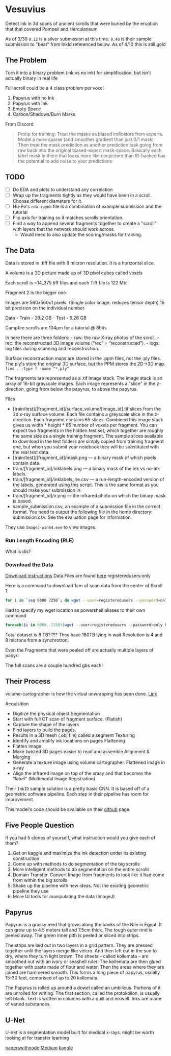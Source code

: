 # Vesuvius

Detect ink in 3d scans of ancient scrolls that were buried by the eruption that that covered Pompeii and Herculaneum

As of 3/30
`0.12` is a silver submission at this time.
`0.48` is their sample submission to "beat" from InkId referenced below. As of 4/10 this is still gold

## The Problem

Turn it into a binary problem (ink vs no ink) for simplification, but isn't actually binary in real life

Full scroll could be a 4 class problem per voxel

1. Papyrus with no Ink
2. Papyrus with Ink
3. Empty Space
4. Carbon/Shadows/Burn Marks

From Discord
> Protip for training:
> Treat the masks as biased indicators from experts. Model a more sparse (and smoother gradient than just 0/1 mask)
> Then treat the mask prediction as another prediction task going from raw back into the original biased-expert mask-space.
> Basically each label mask in there that looks more like conjecture than IR-backed has the potential to add noise to your predictions

## TODO

- [ ] Do EDA and plots to understand any correlation
- [ ] Wrap up the fragments tightly as they would have been in a scroll. Choose different diameters for it.
- [ ] Hu-Po's `eda.ipynb` file is a combination of example submission and the tutorial
- [ ] Flip axis for training so it matches scrolls orientation.
- [ ] Find a way to append several fragments together to create a "scroll" with layers that the network should work across.
    - Would need to also update the scoring/masks for training.

## The Data

Data is stored in .tiff file with 8 micron resolution. It is a horizontal slice.

A volume is a 3D picture made up of 3D pixel cubes called voxels

Each scroll is ~14_375 tiff files and each Tiff file is 122 Mb!

Fragment 2 is the bigger one.

Images are 560x560x1 pixels. (Single color image. reduces tensor depth)
16 bit precision on the individual number.

Data
    - Train - 28.2 GB
    - Test  - 6.26 GB

Campfire scrolls are 104µm for a tutorial @ 8bits

In here there are three folders:
    - raw: the raw X-ray photos of the scroll.
    - rec: the reconstructed 3D image volume (“rec” = “reconstructed”).
    - logs: log files during scanning and reconstruction.

Surface reconstruction maps are stored in the .ppm files, not the .ply files. The ply's store the original 3D surface, but the PPM stores the 2D->3D map.
`find . -type f -name "*.ply"`

The fragments are represented as a .tif image stack. The image stack is an array of 16-bit grayscale images. 
Each image represents a "slice" in the z-direction, going from below the papyrus, to above the papyrus.

Files
- [train/test]/[fragment_id]/surface_volume/[image_id].tif slices from the 3d x-ray surface volume. Each file contains a greyscale slice in the z-direction. Each fragment contains 65 slices. Combined this image stack gives us width * height * 65 number of voxels per fragment. You can expect two fragments in the hidden test set, which together are roughly the same size as a single training fragment. The sample slices available to download in the test folders are simply copied from training fragment one, but when you submit your notebook they will be substituted with the real test data.
- [train/test]/[fragment_id]/mask.png — a binary mask of which pixels contain data.
- train/[fragment_id]/inklabels.png — a binary mask of the ink vs no-ink labels.
- train/[fragment_id]/inklabels_rle.csv — a run-length-encoded version of the labels, generated using this script. This is the same format as you should make your submission in.
- train/[fragment_id]/ir.png — the infrared photo on which the binary mask is based.
- sample_submission.csv, an example of a submission file in the correct format. You need to output the following file in the home directory: submission.csv. See the evaluation page for information.

They use `ImageJ-win64.exe` to view images.

### Run Length Encoding (RLE)

What is dis?

### Download the Data

[Download instructions](https://gist.github.com/nat/e7266a5c765686b7976df10d3a85041b)
Data Files are found [here](dl.ash2txt.org) registeredusers:only

Here is a command to download 1cm of scan data from the center of Scroll 1:

```bash
for i in `seq 6000 7250`; do wget --user=registeredusers --password=only http://dl.ash2txt.org/full-scrolls/Scroll1.volpkg/volumes/20230205180739/0$i.tif; done
```

Had to specify my wget location as powershell aliases to their own command

```powershell
foreach($i in 6000..7250){wget --user=registeredusers --password=only http://dl.ash2txt.org/full-scrolls/Scroll1.volpkg/volumes/20230205180739/0$i.tif;}
```

Total dataset is 8 TB?!?!? They have 180TB lying in wait
Resolution is 4 and 8 microns from a synchrotron.

Even the Fragments that were peeled off are actually multiple layers of papyri

The full scans are a couple hundred gbs each!

## Their Process

volume-cartographer is how the virtual unwrapping has been done. [Link](https://github.com/educelab/volume-cartographer)

Acquisition
- Digitize the physical object
Segmentation
- Start with full CT scan of fragment surface. (Flatish)
- Capture the shape of the layers
- Find layers to build the pages.
- Results in a 3D mesh (.obj file) called a segment
Texturing
- Identify and amplify ink locations on pages
Flattening
- Flatten image
- Make twisted 3D pages easier to read and assemble
Alignment & Merging
- Generate a texture image using volume cartographer. Flattened image in x-ray
- Align the infrared image on top of the xraay and that becomes the "label" (Multimodal Image Registration)

Their `InkID` sample solution is a pretty basic CNN. It is based off of a geometric software pipeline. Each step in their pipeline has room for improvement.

This model's code should be available on their [github](https://github.com/educelab/ink-id) page.

## Five People Question

If you had 5 clones of yourself, what instruction would you give each of them?

1. Get on kaggle and maximize the ink detection under its existing construction
2. Come up with methods to do segmentation of the big scrolls
3. More intelligent methods to do segmentation on the entire scrolls
4. Domain Transfer. Convert Image from fragments to look like it had come from within the big scrolls
5. Shake up the pipeline with new ideas. Not the existing geometric pipeline they use
6. More UI tools for manipulating the data (ImageJ)

## Papyrus

Papyrus is a grassy reed that grows along the banks of the Nile in Egypt. It can grow up to 4.5 meters tall and 7.5cm thick. The tough outer rind is peeled away. The green inner pith is peeled or sliced into strips.

The strips are laid out in two layers in a grid pattern. They are pressed together until the layers merge like velcro. And then left out in the sun to dry, where they turn light brown. 
The sheets – called kollemata – are smoothed out with an ivory or seashell ruler. 
The kollemata are then glued together with paste made of flour and water. Then the areas where they are joined are hammered smooth. This forms a long piece of papyrus, usually 15-30 feet, comprised of up to 20 kollemata.

The Papyrus is rolled up around a dowel called an umbilicus. Portions of it are unrolled for writing. The first section, called the protokollon, is usually left blank. Text is written in columns with a quill and inkwell. Inks are made of varied substances.

## U-Net

U-net is a segmentation model built for medical x-rays. might be worth looking at for transfer learning

[paperswithcode](https://paperswithcode.com/method/u-net)
[Medium](https://medium.com/mlearning-ai/a-guide-to-using-u-nets-for-image-segmentation-4799410c8aef)
[kaggle](https://www.kaggle.com/code/keegil/keras-u-net-starter-lb-0-277/notebook)
